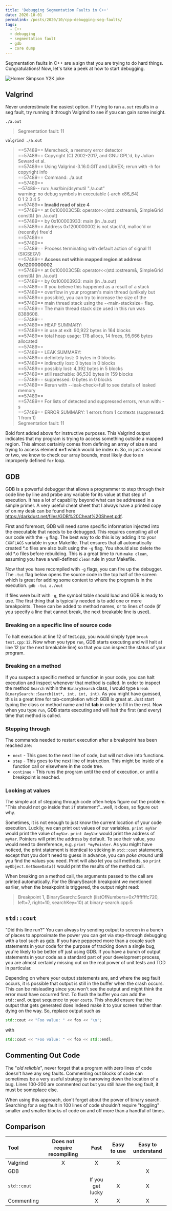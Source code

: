 ```yaml
---
title: 'Debugging Segmentation Faults in C++'
date: 2020-10-01
permalink: /posts/2020/10/cpp-debugging-seg-faults/
tags:
  - C++
  - debugging
  - segmentation fault
  - gdb
  - core dump
---
```


Segmentation faults in C++ are a sign that you are trying to do hard things.
Congratulations!
Now, let's take a peek at how to start debugging.

![Homer Simpson Y2K joke](https://media.giphy.com/media/xT5LMYqgQk7yAhvvRm/giphy.gif)

## Valgrind
Never underestimate the easiest option.
If trying to run `a.out` results in a seg fault, try running it through Valgrind to see if you can gain some insight.

`./a.out`
> Segmentation fault: 11

`valgrind ./a.out`
> ==57489== Memcheck, a memory error detector  
 ==57489== Copyright (C) 2002-2017, and GNU GPL'd, by Julian Seward et al.  
 ==57489== Using Valgrind-3.16.0.GIT and LibVEX; rerun with -h for copyright info  
 ==57489== Command: ./a.out  
 ==57489==   
 --57489-- run: /usr/bin/dsymutil "./a.out"  
 warning: no debug symbols in executable (-arch x86_64)  
 0 1 2 3 4 5   
 ==57489== **Invalid read of size 4**  
 ==57489==    at 0x100003C5B: operator<<(std::ostream&, SimpleGrid const&) (in ./a.out)  
 ==57489==    by 0x100003933: main (in ./a.out)  
 ==57489==  Address 0x1200000002 is not stack'd, malloc'd or (recently) free'd  
 ==57489==   
 ==57489==   
 ==57489== Process terminating with default action of signal 11 (SIGSEGV)  
 ==57489==  **Access not within mapped region at address 0x1200000002**  
 ==57489==    at 0x100003C5B: operator<<(std::ostream&, SimpleGrid const&) (in ./a.out)  
 ==57489==    by 0x100003933: main (in ./a.out)  
 ==57489==  If you believe this happened as a result of a stack  
 ==57489==  overflow in your program's main thread (unlikely but  
 ==57489==  possible), you can try to increase the size of the  
 ==57489==  main thread stack using the --main-stacksize= flag.  
 ==57489==  The main thread stack size used in this run was 8388608.  
 ==57489==   
 ==57489== HEAP SUMMARY:  
 ==57489==     in use at exit: 90,922 bytes in 164 blocks  
 ==57489==   total heap usage: 178 allocs, 14 frees, 95,666 bytes allocated  
 ==57489==   
 ==57489== LEAK SUMMARY:  
 ==57489==    definitely lost: 0 bytes in 0 blocks  
 ==57489==    indirectly lost: 0 bytes in 0 blocks  
 ==57489==      possibly lost: 4,392 bytes in 5 blocks  
 ==57489==    still reachable: 86,530 bytes in 159 blocks  
 ==57489==         suppressed: 0 bytes in 0 blocks  
 ==57489== Rerun with --leak-check=full to see details of leaked memory  
 ==57489==   
 ==57489== For lists of detected and suppressed errors, rerun with: -s  
 ==57489== ERROR SUMMARY: 1 errors from 1 contexts (suppressed: 1 from 1)  
 Segmentation fault: 11

Bold font added above for instructive purposes.
This Valgrind output indicates that my program is trying to access something outside a mapped region.
This almost certainly comes from defining an array of size **n** and trying to access element **n+1** which would be index **n**.
So, in just a second or two, we know to check our array bounds, most likely due to an improperly defined `for` loop.

## GDB
GDB is a powerful debugger that allows a programmer to step through their code line by line and probe any variable for its value at that step of execution.
It has a lot of capability beyond what can be addressed in a simple primer.
A very useful cheat sheet that I always have a printed copy of on my desk can be found here https://darkdust.net/files/GDB%20Cheat%20Sheet.pdf.

First and foremost, GDB will need some specific information injected into the executable that needs to be debugged.
This requires compiling all of our code with the `-g` flag.
The best way to do this is by adding it to your `CXXFLAGS` variable in your Makefile.
That ensures that all automatically created \*.o files are also built using the `-g` flag.
You should also delete the old \*.o files before rebuilding.
This is a great time to run `make clean`, assuming you have a well-defined `clean` rule in your Makefile.

Now that you have recompiled with `-g` flags, you can fire up the debugger.
The `-tui` flag below opens the source code in the top half of the screen which is great for adding some context to where the program is in the execution.
`gdb -tui a./out`

If files were built with `-g`, the symbol table should load and GDB is ready to use.
The first thing that is typically needed is to add one or more breakpoints.
These can be added to method names, or to lines of code (if you specify a line that cannot break, the next breakable line is used).

### Breaking on a specific line of source code
To halt execution at line 12 of test.cpp, you would simply type `break test.cpp:12`.
Now when you type `run`, GDB starts executing and will halt at line 12 (or the next breakable line) so that you can inspect the status of your program.

### Breaking on a method
If you suspect a specific method or function in your code, you can halt execution and inspect whenever that method is called.
In order to inspect the method `Search` within the `BinarySearch` class, I would type `break BinarySearch::Search(int*, int, int, int)`.
As you might have guessed, this is a great time for tab-completion which GDB is great at.
Just start typing the class or method name and hit **tab** in order to fill in the rest.
Now when you type `run`, GDB starts executing and will halt the first (and every) time that method is called.

### Stepping through
The commands needed to restart execution after a breakpoint has been reached are:
- `next` - This goes to the next line of code, but will not dive into functions.
- `step` - This goes to the next line of instruction. This might be inside of a function call or elsewhere in the code tree.
- `continue` - This runs the program until the end of execution, or until a breakpoint is reached.

### Looking at values
The simple act of stepping through code often helps figure out the problem.
"This should not go inside that `if` statement"...well, it does, so figure out why.

Sometimes, it is not enough to just know the current location of your code execution.
Luckily, we can print out values of our variables.
`print myVar` would print the value of `myVar`.
`print &myVar` would print the address of `myVar`.
Pointers will print the address by default.
To see their value, you would need to dereference, e.g. `print *myPointer`.
As you might have noticed, the print statement is identical to sticking in `std::cout` statements, except that you don't need to guess in advance, you can _poke around_ until you find the values you need.
Print will also let you call methods, so `print myObject.GetSomeData()` would print the results of the method call.

When breaking on a method call, the arguments passed to the call are printed automatically.
For the BinarySearch breakpoint we mentioned earlier, when the breakpoint is triggered, the output might read:
> Breakpoint 1, BinarySearch::Search (listOfNumbers=0x7fffffffc720, left=7, right=10, searchKey=10) at binary-search.cpp:5

## `std::cout`
"Did this line run?"
You can always try sending output to screen in a bunch of places to approximate the power you can get via step-through debugging with a tool such as [gdb](#gdb).
If you have peppered more than a couple such statements in your code for the purpose of tracking down a single bug, you're likely to be better off just using GDB.
If you have a bunch of output statements in your code as a standard part of your development process, you are almost certainly missing out on the real power of unit tests and TDD in particular.

Depending on where your output statements are, and where the seg fault occurs, it is possible that output is still in the buffer when the crash occurs.
This can be misleading since you won't see the output and might think the error must have occurred first.
To flush the buffer you can add the `std::endl` output sequence to your `cout`s.
This should ensure that the output that gets generated does indeed make it to your screen rather than dying on the way.
So, replace output such as
```cpp
std::cout << "Foo value: " << foo << '\n';
```
with
```cpp
std::cout << "Foo value: " << foo << std::endl;
```

## Commenting Out Code
The "_old reliable_", never forget that a program with zero lines of code doesn't have any seg faults.
Commenting out blocks of code can sometimes be a very useful strategy to narrowing down the location of a bug.
Lines 100-200 are commented out but you still have the seg fault, it must be someplace else.

When using this approach, don't forget about the power of binary search.
Searching for a seg fault in 100 lines of code shouldn't require "toggling" smaller and smaller blocks of code on and off more than a handful of times.


## Comparison
| Tool        | Does not require recompiling | Fast             | Easy to use | Easy to understand |
| :---        | :--:                         | :---:            | :---:       | :---:              |
| Valgrind    | X                            | X                | X           |                    |
| GDB         |                              |                  |             | X                  |
| `std::cout` |                              | If you get lucky | X           | X                  |
| Commenting  |                              | X                | X           | X                  |
